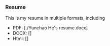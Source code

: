 ### Resume
This is my resume in multiple formats, including
* PDF: [./Yunchao He's resume.docx]
* DOCX: []
* Html:  []
